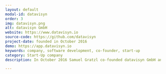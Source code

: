 ```yaml
---
layout: default
modal-id: datavisyn
order: 3
img: datavisyn.png
alt: datavisyn GmbH
website: https://www.datavisyn.io
source-code: https://github.com/datavisyn
project-date: founded in October 2016
demo: https://app.datavisyn.io
keywords: company, software development, co-founder, start-up
category: Start-Up company
description: In October 2016 Samuel Gratzl co-founded datavisyn GmbH and became its CTO. Datavisyn develops data visualization solutions for applications in pharmaceutical and biomedical R&D.

---
```

